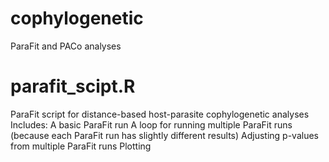 # cophylogenetic
ParaFit and PACo analyses

# parafit_scipt.R
ParaFit script for distance-based host-parasite cophylogenetic analyses
Includes:
  A basic ParaFit run
  A loop for running multiple ParaFit runs (because each ParaFit run has slightly different results)
  Adjusting p-values from multiple ParaFit runs
  Plotting
